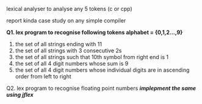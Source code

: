 lexical analyser to analyse any 5 tokens (c or cpp)

report kinda case study on any simple compiler

<b>Q1. lex program to recognise following tokens alphabet = {0,1,2...,9} </b>
1. the set of all strings ending with 11 
2. the set of all strings with 3 consecutive 2s 
3. the set of all strings such that 10th symbol from right end is 1 
4. the set of all 4 digit numbers whose sum is 9
5. the set of all 4 digit numbers whose individual digits are in ascending order from left to right

Q2. lex program to recognise floating point numbers
<b><i>implepment the same using jflex</b></i>
